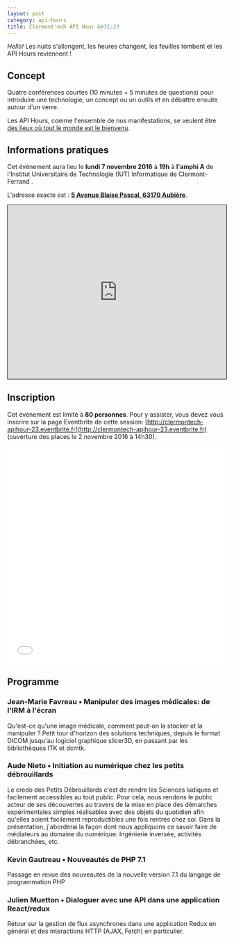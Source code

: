 ```yaml
---
layout: post
category: api-hours
title: Clermont'ech API Hour &#35;23
---
```


_Hello!_ Les nuits s'allongent, les heures changent, les feuilles tombent et les
API Hours reviennent !

## Concept

Quatre conférences courtes (10 minutes + 5 minutes de questions) pour
introduire une technologie, un concept ou un outils et en débattre ensuite
autour d'un verre.

Les API Hours, comme l'ensemble de nos manifestations, se veulent être [des
lieux où tout le monde est le bienvenu](/code-of-conduct.html).


## Informations pratiques

Cet événement aura lieu le **lundi 7 novembre 2016** à **19h** à **l'amphi A** de
l'Institut Universitaire de Technologie (IUT) Informatique de Clermont-Ferrand .

L'adresse exacte est : [**5 Avenue Blaise Pascal, 63170 Aubière**](http://www.openstreetmap.org/?mlat=45.76242&mlon=3.10831#map=19/45.76242/3.10831).

<iframe width="100%" height="400" frameborder="0" scrolling="no" marginheight="0" marginwidth="0" src="http://www.openstreetmap.org/export/embed.html?bbox=3.106075823307038%2C45.76155217892402%2C3.1105336546897893%2C45.76327929974231&amp;layer=mapnik&amp;marker=45.76241574601649%2C3.108304738998413" style="border: 1px solid black"></iframe>

## Inscription

Cet événement est limité à **80 personnes**.  Pour y assister, vous devez vous
inscrire sur la page Eventbrite de cette session: [http://clermontech-apihour-23.eventbrite.fr](http://clermontech-apihour-23.eventbrite.fr)
(ouverture des places le 2 novembre 2016 à 14h30).

<iframe  src="//eventbrite.fr/tickets-external?eid=29033218137&ref=etckt" frameborder="0" height="500" width="100%" vspace="0" hspace="0" marginheight="5" marginwidth="5" scrolling="auto" allowtransparency="true"></iframe>

## Programme

### Jean-Marie Favreau • Manipuler des images médicales: de l'IRM à l'écran

Qu'est-ce qu'une image médicale, comment peut-on la stocker et la manipuler ?
Petit tour d'horizon des solutions techniques, depuis le format DICOM jusqu'au logiciel graphique slicer3D, en passant par les bibliothèques ITK et dcmtk.

### Aude Nieto • Initiation au numérique chez les petits débrouillards

Le credo des Petits Débrouillards c'est de rendre les Sciences ludiques et facilement accessibles au tout public. Pour cela, nous rendons le public acteur de ses découvertes au travers de la mise en place des démarches expérimentales simples réalisables avec des objets du quotidien afin qu'elles soient facilement reproductibles une fois rentrés chez soi. Dans la présentation, j'aborderai la façon dont nous appliquons ce savoir faire de médiateurs au domaine du numérique: Ingénierie inversée, activités débranchées, etc.

### Kevin Gautreau • Nouveautés de PHP 7.1

Passage en revue des nouveautés de la nouvelle version 7.1 du langage de programmation PHP

### Julien Muetton • Dialoguer avec une API dans une application React/redux

Retour sur la gestion de flux asynchrones dans une application Redux en général
et des interactions HTTP (AJAX, Fetch) en particulier.

